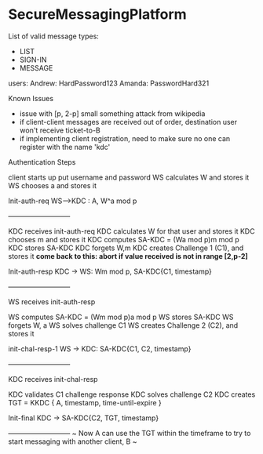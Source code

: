 # SecureMessagingPlatform


List of valid message types:
- LIST
- SIGN-IN
- MESSAGE

users:
Andrew: HardPassword123
Amanda: PasswordHard321


Known Issues
- issue with [p, 2-p] small something attack from wikipedia
- if client-client messages are received out of order, destination user won't receive ticket-to-B
- if implementing client registration, need to make sure no one can register with the name 'kdc'

Authentication Steps

client starts up
put username and password
WS calculates W and stores it
WS chooses a and stores it

Init-auth-req
WS—>KDC : A, W^a mod p

—————————

KDC receives init-auth-req
KDC calculates W for that user and stores it
KDC chooses m and stores it
KDC computes SA-KDC = (Wa mod p)m mod p
KDC stores SA-KDC
KDC forgets W,m
KDC creates Challenge 1 (C1), and stores it
**come back to this: abort if value received is not in range [2,p-2]**

Init-auth-resp
KDC → WS: Wm mod p, SA-KDC{C1, timestamp}

—————————

WS receives init-auth-resp

WS computes SA-KDC = (Wm mod p)a mod p
WS stores SA-KDC
WS forgets W, a
WS solves challenge C1
WS creates Challenge 2 (C2), and stores it

init-chal-resp-1
WS → KDC: SA-KDC{C1, C2, timestamp}

—————————

KDC receives init-chal-resp

KDC validates C1 challenge response
KDC solves challenge C2
KDC creates TGT = KKDC { A, timestamp, time-until-expire }

Init-final
KDC → SA-KDC{C2, TGT, timestamp}

—————————
~ Now A can use the TGT within the timeframe to try to start messaging with another client, B ~
